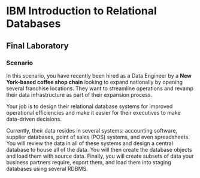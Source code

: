 # IBM Introduction to Relational Databases 
## Final Laboratory

### Scenario
<p>
  In this scenario, you have recently been hired as a Data Engineer by a <b>New York-based coffee shop chain</b> looking to expand nationally by opening several franchise locations. They want to streamline operations and revamp their data infrastructure as part of their expansion process.
</p>

<p>
  Your job is to </b>design their relational database systems for improved operational efficiencies</b> and make it easier for their executives to make data-driven decisions.
</p>

<p>
  Currently, their data resides in </b>several systems: accounting software, supplier databases, point of sales (POS) systems, and even spreadsheets</b>. You will review the data in all of these systems and design a central database to house all of the data. You will then create the database objects and load them with source data. Finally, you will create subsets of data your business partners require, export them, and load them into staging databases using several RDBMS.
</p>
